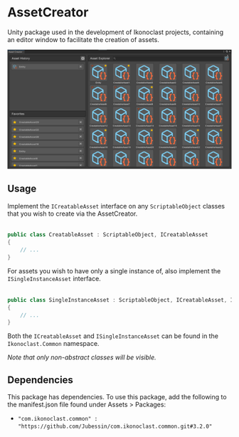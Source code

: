# AssetCreator

Unity package used in the development of Ikonoclast projects, containing an editor window to facilitate the creation of assets.

![Editor Window](https://github.com/Jubessin/com.ikonoclast.asset-creator/blob/main/Documentation~/Editor_Window.png)

## Usage

Implement the `ICreatableAsset` interface on any `ScriptableObject` classes that you wish to create via the AssetCreator.

```csharp

public class CreatableAsset : ScriptableObject, ICreatableAsset
{
	// ...
}

```

For assets you wish to have only a single instance of, also implement the `ISingleInstanceAsset` interface.

```csharp

public class SingleInstanceAsset : ScriptableObject, ICreatableAsset, ISingleInstanceAsset
{
	// ...
}

```

Both the `ICreatableAsset` and `ISingleInstanceAsset` can be found in the `Ikonoclast.Common` namespace.

*Note that only non-abstract classes will be visible.*

## Dependencies

This package has dependencies. To use this package, add the following to the manifest.json file found under Assets > Packages:

* `"com.ikonoclast.common" : "https://github.com/Jubessin/com.ikonoclast.common.git#3.2.0"`
